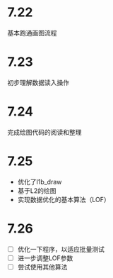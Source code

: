 # 7.22

基本跑通画图流程

# 7.23

初步理解数据读入操作

# 7.24

完成绘图代码的阅读和整理

# 7.25

- 优化了l1b_draw
- 基于L2的绘图
- 实现数据优化的基本算法（LOF）

# 7.26

- [ ] 优化一下程序，以适应批量测试
- [ ] 进一步调整LOF参数
- [ ] 尝试使用其他算法
